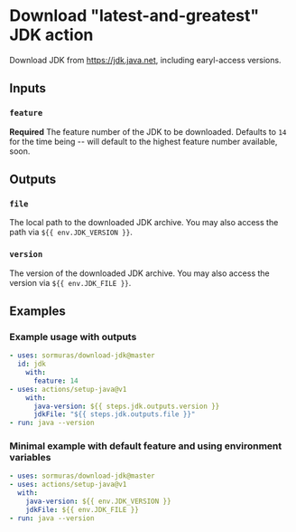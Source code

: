# Download "latest-and-greatest" JDK action

Download JDK from https://jdk.java.net, including earyl-access versions.

## Inputs

### `feature`

**Required** The feature number of the JDK to be downloaded.
Defaults to `14` for the time being -- will default to the highest feature number available, soon.

## Outputs

### `file`

The local path to the downloaded JDK archive.
You may also access the path via `${{ env.JDK_VERSION }}`.

### `version`

The version of the downloaded JDK archive.
You may also access the version via `${{ env.JDK_FILE }}`.

## Examples

### Example usage with outputs

```yaml
- uses: sormuras/download-jdk@master
  id: jdk
    with:
      feature: 14
- uses: actions/setup-java@v1
    with:
      java-version: ${{ steps.jdk.outputs.version }}
      jdkFile: "${{ steps.jdk.outputs.file }}"
- run: java --version
```

### Minimal example with default feature and using environment variables

```yaml
- uses: sormuras/download-jdk@master
- uses: actions/setup-java@v1
  with:
    java-version: ${{ env.JDK_VERSION }}
    jdkFile: ${{ env.JDK_FILE }}
- run: java --version
```
